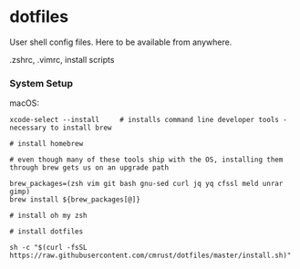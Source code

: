 dotfiles
========

User shell config files. Here to be available from anywhere.

.zshrc, .vimrc, install scripts

### System Setup

macOS:

```
xcode-select --install     # installs command line developer tools - necessary to install brew

# install homebrew

# even though many of these tools ship with the OS, installing them through brew gets us on an upgrade path

brew_packages=(zsh vim git bash gnu-sed curl jq yq cfssl meld unrar gimp)
brew install ${brew_packages[@]}

# install oh my zsh

# install dotfiles

sh -c "$(curl -fsSL https://raw.githubusercontent.com/cmrust/dotfiles/master/install.sh)"
```
